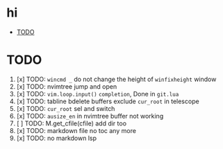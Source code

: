 # hi

<!-- toc -->

- [TODO](#todo)

<!-- tocstop -->

# TODO

1. [x] TODO: `wincmd _` do not change the height of `winfixheight` window
2. [x] TODO: nvimtree jump and open
3. [x] TODO: `vim.loop.input()` `completion`, Done in `git.lua`
4. [x] TODO: tabline bdelete buffers exclude `cur_root` in telescope
5. [x] TODO: `cur_root` sel and switch
6. [x] TODO: `ausize_en` in nvimtree buffer not working
7. [ ] TODO: M.get_cfile(cfile) add dir too
8. [x] TODO: markdown file no toc any more
9. [x] TODO: no markdown lsp
